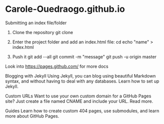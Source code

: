 # Carole-Ouedraogo.github.io

Submitting an index file/folder

1. Clone the repository
git clone <repo url>

2. Enter the project folder and add an index.html file:
cd <folder>
echo "name" > index.html

3. Push it
git add --all
git commit -m "message"
git push -u origin master

Look into https://pages.github.com/ for more docs

Blogging with Jekyll Using Jekyll, you can blog using beautiful Markdown syntax, and without having to deal with any databases. Learn how to set up Jekyll.

Custom URLs Want to use your own custom domain for a GitHub Pages site? Just create a file named CNAME and include your URL. Read more.

Guides Learn how to create custom 404 pages, use submodules, and learn more about GitHub Pages.
